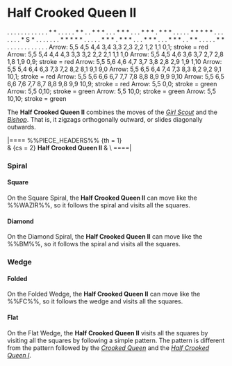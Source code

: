 # Half Crooked Queen &#x2161;

<div class = "movement">
. . . . . . . . . . .
. * * . . . . . * * .
. * * * . . . * * * .
. . * * * . * * * . .
. . . * * * * * . . .
. . . . * S * . . . .
. . . * * * * * . . .
. . * * * . * * * . .
. * * * . . . * * * .
. * * . . . . . * * .
. . . . . . . . . . .
Arrow: 5,5  4,5 4,4 3,4 3,3 2,3 2,2 1,2 1,1  0,1;   stroke = red
Arrow: 5,5  5,4 4,4 4,3 3,3 3,2 2,2 2,1 1,1  1,0
Arrow: 5,5  4,5 4,6 3,6 3,7 2,7 2,8 1,8 1,9  0,9;   stroke = red
Arrow: 5,5  5,6 4,6 4,7 3,7 3,8 2,8 2,9 1,9  1,10
Arrow: 5,5  5,4 6,4 6,3 7,3 7,2 8,2 8,1 9,1  9,0
Arrow: 5,5  6,5 6,4 7,4 7,3 8,3 8,2 9,2 9,1 10,1;   stroke = red
Arrow: 5,5  5,6 6,6 6,7 7,7 7,8 8,8 8,9 9,9  9,10
Arrow: 5,5  6,5 6,6 7,6 7,7 8,7 8,8 9,8 9,9 10,9;   stroke = red
Arrow: 5,5  0,0;                                    stroke = green
Arrow: 5,5  0,10;                                   stroke = green
Arrow: 5,5 10,0;                                    stroke = green
Arrow: 5,5 10,10;                                   stroke = green
</div>

The **Half Crooked Queen &#x2161;** combines the moves of the
[*Girl Scout*](girl_scout.html) and the [*Bishop*](bishop.html).
That is, it zigzags orthogonally outward, or slides diagonally
outwards.

|====
%%PIECE_HEADERS%%
  {th = 1}  
& {cs = 2}  **Half Crooked Queen &#x2161;**
&           \\
====|
      
      
### Spiral

#### Square

On the Square Spiral, the **Half Crooked Queen &#x2161;** can move
like the %%WAZIR%%, so it follows the spiral and visits all the
squares.

#### Diamond

On the Diamond Spiral, the **Half Crooked Queen &#x2161;** can move
like the %%BM%%, so it follows the spiral and visits all the squares.

### Wedge

#### Folded

On the Folded Wedge, the **Half Crooked Queen &#x2161;** can move
like the %%FC%%, so it follows the wedge and visits all the squares.

#### Flat

On the Flat Wedge, the **Half Crooked Queen &#x2161;** visits all
the squares by visiting all the squares by following a simple
pattern. The pattern is different from the pattern followed by the
[*Crooked Queen*](crooked_queen.html) and the [*Half Crooked Queen
&#x2160;*](half_crooked_queen_I.html).
